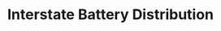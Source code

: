 ---
title: "Interstate Battery Distribution"
url: /mesa/interstate-battery-distribution/
shop: Elektronik
---